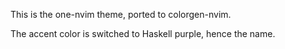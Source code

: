 This is the one-nvim theme, ported to colorgen-nvim.

The accent color is switched to Haskell purple, hence the name.
